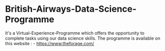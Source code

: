 # British-Airways-Data-Science-Programme
It's a Virtual-Experience-Programme which offers the opportunity to complete tasks using our data science skills. The programme is available on this website : - https://www.theforage.com/
